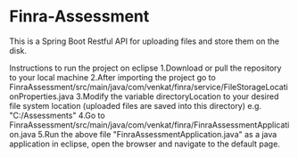 # Finra-Assessment

This is a Spring Boot Restful API for uploading files and store them on the disk. 

Instructions to run the project on eclipse
1.Download or pull the repository to your local machine
2.After importing the project go to FinraAssessment/src/main/java/com/venkat/finra/service/FileStorageLocationProperties.java
3.Modify the variable directoryLocation to your desired file system location (uploaded files are saved into this directory) e.g. "C:/Assessments"
4.Go to FinraAssessment/src/main/java/com/venkat/finra/FinraAssessmentApplication.java
5.Run the above file "FinraAssessmentApplication.java" as a java application in eclipse, open the browser and navigate to the default page.
